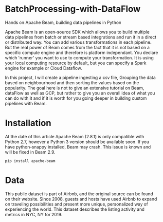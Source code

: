# BatchProcessing-with-DataFlow

Hands on Apache Beam, building data pipelines in Python

Apache Beam is an open-source SDK which allows you to build multiple data pipelines from batch or stream based integrations and run it in a direct or distributed way. You can add various transformations in each pipeline. But the real power of Beam comes from the fact that it is not based on a specific compute engine and therefore is platform independant. You declare which 'runner' you want to use to compute your transformation. It is using your local computing resource by default, but you can specify a Spark engine for example or Cloud Dataflow.

In this project, I will create a pipeline ingesting a csv file, Grouping the data based on neighbourhood and then sorting the values based on the popularity. The goal here is not to give an extensive tutorial on Beam, dataFlow as well as GCP, but rather to give you an overall idea of what you can do with it and if it is worth for you going deeper in building custom pipelines with Beam.


# Installation
At the date of this article Apache Beam (2.8.1) is only compatible with Python 2.7, however a Python 3 version should be available soon. If you have python-snappy installed, Beam may crash. This issue is known and will be fixed in Beam 2.9.

`pip install apache-beam `


# Data
This public dataset is part of Airbnb, and the original source can be found on their website. Since 2008, guests and hosts have used Airbnb to expand on traveling possibilities and present more unique, personalized way of experiencing the world. This dataset describes the listing activity and metrics in NYC, NY for 2019.


